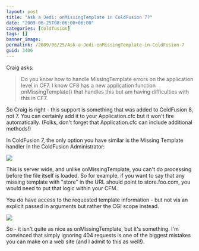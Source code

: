 ```yaml
---
layout: post
title: "Ask a Jedi: onMissingTemplate in ColdFusion 7?"
date: "2009-06-25T08:06:00+06:00"
categories: [coldfusion]
tags: []
banner_image: 
permalink: /2009/06/25/Ask-a-Jedi-onMissingTemplate-in-ColdFusion-7
guid: 3406
---
```


Craig asks:

<blockquote>
<p>
Do you know how to handle MissingTemplate errors on the application level in CF7.  I know CF8 has a new application function onMissingTemplate() that handles this but am having difficulties with this in CF7.
</p>
</blockquote>

So Craig is right - this support is something that was added to ColdFusion 8, not 7. You can certainly add it to your Application.cfc but it won't fire automatically. (Folks, don't forget that Application.cfc can include additional methods!) 

In ColdFusion 7, the only option you have similar is the Missing Template handler in the ColdFusion Administrator:

<img src="https://static.raymondcamden.com/images//Picture 166.png">

This is server wide, and unlike onMissingTemplate, you can't do processing before the file itself is loaded. So for example, if you want to say that any missing template with "store" in the URL should point to store.foo.com, you would need to put that logic within your CFM. 

You do have access to the requested template information - but not via an explicit passed in arguments but rather the CGI scope instead. 

<img src="https://static.raymondcamden.com/images/cfjedi//Picture 242.png">

So - it isn't quite as nice as onMissingTemplate, but it's something. I'm convinced that simply ignoring 404 requests is one of the biggest mistakes you can make on a web site (and I admit to this as well!).